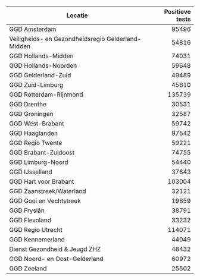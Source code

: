 | Locatie | Positieve tests |
|---------|----------------:|
| GGD Amsterdam                            | 95496 |
| Veiligheids- en Gezondheidsregio Gelderland-Midden | 54816 |
| GGD Hollands-Midden                      | 74031 |
| GGD Hollands-Noorden                     | 59648 |
| GGD Gelderland-Zuid                      | 49489 |
| GGD Zuid-Limburg                         | 45610 |
| GGD Rotterdam-Rijnmond                   | 135739 |
| GGD Drenthe                              | 30531 |
| GGD Groningen                            | 32587 |
| GGD West-Brabant                         | 59742 |
| GGD Haaglanden                           | 97542 |
| GGD Regio Twente                         | 59221 |
| GGD Brabant-Zuidoost                     | 74755 |
| GGD Limburg-Noord                        | 54440 |
| GGD IJsselland                           | 37643 |
| GGD Hart voor Brabant                    | 103004 |
| GGD Zaanstreek/Waterland                 | 32121 |
| GGD Gooi en Vechtstreek                  | 19859 |
| GGD Fryslân                              | 38791 |
| GGD Flevoland                            | 33232 |
| GGD Regio Utrecht                        | 114071 |
| GGD Kennemerland                         | 44049 |
| Dienst Gezondheid & Jeugd ZHZ            | 48432 |
| GGD Noord- en Oost-Gelderland            | 60972 |
| GGD Zeeland                              | 25502 |

